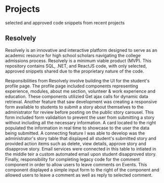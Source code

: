 # Projects
selected and approved code snippets from recent projects
## Resolvely

Resolvely is an innovative and interactive platform designed to serve as an academic resource for high school scholars navigating the college
admissions process. Resolvely is a minimum viable product (MVP). This repository contains SQL, .NET, and ReactJS code, with only selected, 
approved snippets shared due to the proprietary nature of the code.

Responsibilities from Resolvely involve building the UI for the student's profile page. The profile page included components representing experience, modules,
about me section, volunteer & work experience and education. These components utilizied Get ajax calls for dynamic data retrieval. Another feature that saw development was
creating a responsive form available to students to submit a story about themselves to the administrator for review before posting on the public story carousel. This form included
form validaition to prevent the user from submitting a story without including all the necessary information. A card located to the right populated the information in real time to
showcase to the user the data being submitted. A connecting feature I was able to develop was the administrator's story table that displayed all student's submitted story and provided action
items such as delete, view details, approve story and disapprove story. Email services were connected in this table to intiated in the middle teir a custom automated email upon student disapproved
story. Finally, responsibility for completing legacy code for the comment component in order to allow users to leave comments on Events. This component displayed a simple input form to the right of the component and allowed users to leave a comment as well as reply to selected comment. 

